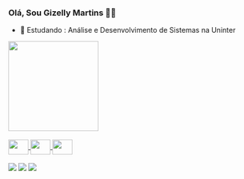 ### Olá, Sou Gizelly Martins 🙋‍♀️

- 🌱 Estudando : Análise e Desenvolvimento de Sistemas na Uninter


<div>
  <a href="https://github.com/Gizellymartins">
  <img height="180em" src="https://github-readme-stats.vercel.app/api?Gizellymartins=anuraghazra&show_icons=true&theme=dark"/>
</div>
 
 <div style="dusplay; inline_block"><br>
 <img align="center" height="30" width="40" src="https://cdn.jsdelivr.net/gh/devicons/devicon@latest/icons/javascript/javascript-original.svg"/>
 <img align="center" height="30" width="40" src="https://cdn.jsdelivr.net/gh/devicons/devicon@latest/icons/html5/html5-original.svg"/>
 <img align="center" height="30" width="40" src="https://cdn.jsdelivr.net/gh/devicons/devicon@latest/icons/css3/css3-original.svg"/><br> 
 
  <br>
  <div> 
  <a href="https://instagram.com/gizellymartiins" target="_blank"><img src="https://img.shields.io/badge/-Instagram-%23E4405F?style=for-the-badge&logo=instagram&logoColor=white" target="_blank"></a>
  <a href="https://www.linkedin.com/in/gizelly-martins-895b97b0/" target="_blank"><img src="https://img.shields.io/badge/-LinkedIn-%230077B5?style=for-the-badge&logo=linkedin&logoColor=white" target="_blank"></a> 
  <a href = "mailto:gizelly.martins@hotmail.chttps://img.shields.io/badge/Microsoft_Outlook-0078D4?style=for-the-badge&logo=microsoft-outlook&logoColor=whitem"><img src=https://img.shields.io/badge/Microsoft_Outlook-0078D4?style=for-the-badge&logo=microsoft-outlook&logoColor=white target="_blank"></a>
 </div>   
